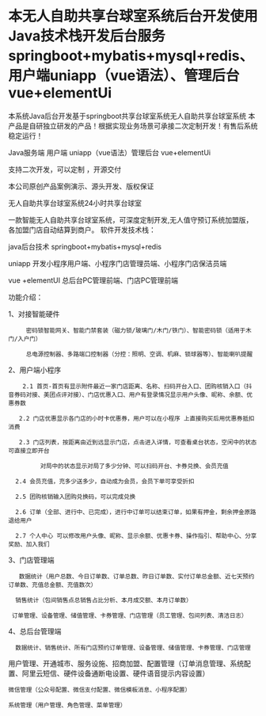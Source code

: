 # 本无人自助共享台球室系统后台开发使用Java技术栈开发后台服务 springboot+mybatis+mysql+redis、用户端uniapp（vue语法）、管理后台 vue+elementUi
本系统Java后台开发基于springboot共享台球室系统无人自助共享台球室系统
本产品是自研独立研发的产品！根据实现业务场景可承接二次定制开发！有售后系统稳定运行！

Java服务端 用户端 uniapp（vue语法）管理后台 vue+elementUi

支持二次开发，可以定制 ，开源交付

本公司原创产品案例演示、源头开发、版权保证

无人自助共享台球室系统24小时共享台球室

一款智能无人自助共享台球室系统，可深度定制开发,无人值守预订系统加盟版，各加盟门店自动结算到商户。
软件开发技术栈：

 java后台技术 springboot+mybatis+mysql+redis  

uniapp  开发小程序用户端、小程序门店管理员端、小程序门店保洁员端 

vue +elementUI 总后台PC管理前端、门店PC管理前端

功能介绍：

  1、对接智能硬件

         密码锁智能网关、智能门禁套装（磁力锁/玻璃门/木门/铁门）、智能密码锁（适用于木门/入户门）

         总电源控制器、多路端口控制器（分控：照明、空调、机麻、锁球器等）、智能喇叭提醒

  2、用户端小程序

        2.1 首页-首页有显示附件最近一家门店距离、名称、扫码开台入口、团购核销入口（抖音券码对接、美团点评对接）、门店优惠入口、用户有登录情况显示用户头像、昵称、余额、优惠券数

       2.2 门店优惠显示各门店的小时卡优惠券，用户可以在小程序 上直接购买后用优惠券抵扣消费

       2.3 门店列表，按距离由近到远显示门店，点击进入详情，可查看桌台状态，空闲中的状态可直接立即开台

             对局中的状态显示对局了多少分钟、可以扫码开台、卡券兑换、会员充值

      2.4 会员充值，充多少送多少，自动成为会员，会员下单可享受折扣

      2.5 团购核销输入团购兑换码，可以完成兑换

      2.6 订单（全部、进行中、已完成），进行中订单可以结束订单，如果有押金，剩余押金原路退给用户

      2.7 个人中心 可以修改用户头像、昵称、显示余额、优惠卡券、操作指引、帮助中心、分享奖励、加入我们

  3、门店管理端

       数据统计（用户总数、今日订单数、订单总数、昨日订单数、实付订单总金额、近七天预约订单数、充值总金额、充值数次）

      销售统计（包间销售点总销售占比分析、本月成交额、本月订单数）

     订单管理、设备管理、储值管理、卡券管理、门店管理（员工管理、包间列表、清洁日志）

4、总后台管理端

      数据统计、销售统计、所有门店预约订单管理、设备管理、储值管理、卡券管理、门店管理

用户管理、开通城市、服务设施、招商加盟、配置管理（订单消息管理、系统配置、阿里云短信、硬件设备通断电设置、硬件语音提示内容设置）

    微信管理（公众号配置、微信支付配置、微信模板消息、小程序配置）

    系统管理（用户管理、角色管理、菜单管理）
